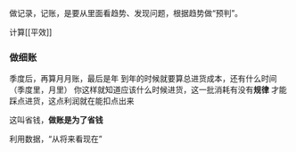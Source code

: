 做记录，记账，是要从里面看趋势、发现问题，根据趋势做“预判”。

计算[[平效]]

### 做细账
季度后，再算月月账，最后是年
到年的时候就要算总进货成本，还有什么时间（季度里，月里）
你这样就知道应该什么时候进货，这一批消耗有没有**规律**
才能踩点进货，这点利润就在能扣点出来

这叫省钱，**做账是为了省钱**

利用数据，“从将来看现在”